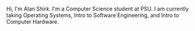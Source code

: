 Hi, I'm Alan Shirk. I'm a Computer Science student at PSU. I am currently taking Operating Systems, Intro to Software Engineering, and Intro to Computer Hardware.
